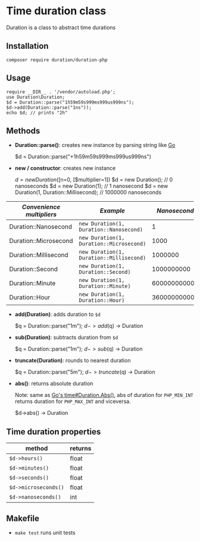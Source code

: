 # Time duration class

Duration is a class to abstract time durations

## Installation

    composer require duration/duration-php

## Usage

    require __DIR__ . '/vendor/autoload.php';
    use Duration\Duration;
    $d = Duration::parse("1h59m59s999ms999us999ns");
    $d->add(Duration::parse("1ns"));
    echo $d; // prints "2h"

## Methods

- **Duration::parse()**: creates new instance by parsing string like [Go](https://pkg.go.dev/time#Duration)


    $d = Duration::parse("+1h59m59s999ms999us999ns")


- **new / constructor**: creates new instance


    $d = new Duration([$n=0, [$multiplier=1])
    $d = new Duration(); // 0 nanoseconds
    $d = new Duration(1); // 1 nanosecond
    $d = new Duration(1, Duration::Millisecond); // 1000000 nanoseconds

| *Convenience multipliers* | *Example*                                | *Nanoseconds* |
|---------------------------|------------------------------------------|---------------|
| Duration::Nanosecond      | `new Duration(1, Duration::Nanosecond)`  | 1             |
| Duration::Microsecond     | `new Duration(1, Duration::Microsecond)` | 1000          |
| Duration::Millisecond     | `new Duration(1, Duration::Millisecond)` | 1000000       |
| Duration::Second          | `new Duration(1, Duration::Second)`      | 1000000000    |
| Duration::Minute          | `new Duration(1, Duration::Minute)`      | 60000000000   |
| Duration::Hour            | `new Duration(1, Duration::Hour)`        | 3600000000000 |

- **add(Duration)**: adds duration to `$d`


    $q = Duration::parse("1m");
    $d->add($q) -> Duration


- **sub(Duration)**: subtracts duration from `$d`


    $q = Duration::parse("1m");
    $d->sub($q) -> Duration

- **truncate(Duration)**: rounds to nearest duration


    $q = Duration::parse("5m");
    $d->truncate($q) -> Duration


- **abs()**: returns absolute duration

    Note: same as [Go's time#Duration.Abs()](https://pkg.go.dev/time#Duration.Abs), abs of duration for `PHP_MIN_INT` returns duration for `PHP_MAX_INT` and viceversa.


    $d->abs() -> Duration


## Time duration properties

| method               | returns |
|----------------------|---------|
| `$d->hours()`        | float   |
| `$d->minutes()`      | float   |
| `$d->seconds()`      | float   |
| `$d->microseconds()` | float   |
| `$d->nanoseconds()`  | int     |

## Makefile

- `make test` runs unit tests

